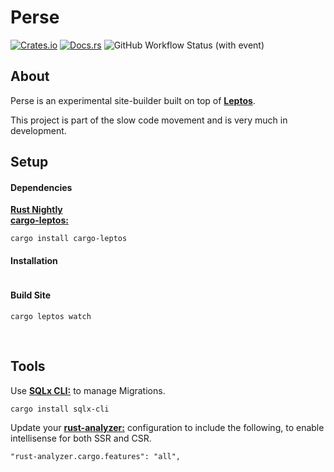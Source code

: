 
# Perse

[![Crates.io](https://img.shields.io/crates/v/perse.svg)](https://crates.io/crates/perse) [![Docs.rs](https://docs.rs/perse/badge.svg)](https://docs.rs/perse) ![GitHub Workflow Status (with event)](https://img.shields.io/github/actions/workflow/status/alexwatever/perse/cicd.yml)
<br>

## About

Perse is an experimental site-builder built on top of [**Leptos**](https://github.com/leptos-rs/leptos).

This project is part of the slow code movement and is very much in development.
<br>


## Setup

#### Dependencies

[**Rust Nightly**](https://rust-lang.github.io/rustup/concepts/channels.html)  
[**cargo-leptos:**](https://crates.io/crates/cargo-leptos)
```
cargo install cargo-leptos
```

#### Installation

```

```

#### Build Site

```
cargo leptos watch
```
<br>


## Tools

Use [**SQLx CLI:**](https://crates.io/crates/sqlx-cli) to manage Migrations.  
```
cargo install sqlx-cli
```

Update your [**rust-analyzer:**](https://crates.io/crates/sqlx-cli) configuration to include the following, to enable intellisense for both SSR and CSR.  
```
"rust-analyzer.cargo.features": "all",
```
